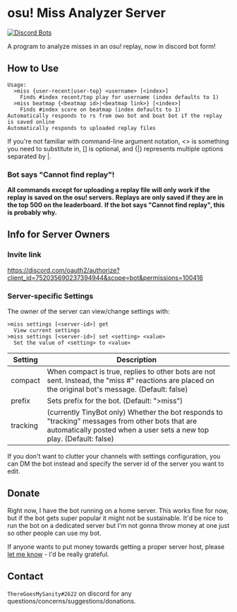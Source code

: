 # osu! Miss Analyzer Server

[![Discord Bots](https://top.gg/api/widget/752035690237394944.svg)](https://top.gg/bot/752035690237394944)


A program to analyze misses in an osu! replay, now in discord bot form!

## How to Use

```
Usage:
  >miss {user-recent|user-top} <username> [<index>]
    Finds #index recent/top play for username (index defaults to 1)
  >miss beatmap {<beatmap id>|<beatmap link>} [<index>]
    Finds #index score on beatmap (index defaults to 1)
Automatically responds to rs from owo bot and boat bot if the replay is saved online
Automatically responds to uploaded replay files
```

If you're not familiar with command-line argument notation, <> is something you need to substitute in, [] is optional, and {|} represents multiple options separated by |.

### Bot says "Cannot find replay"!
**All commands except for uploading a replay file will only work if the replay is saved on the osu! servers.**
**Replays are only saved if they are in the top 500 on the leaderboard.**
**If the bot says "Cannot find replay", this is probably why.**

## Info for Server Owners

### Invite link
https://discord.com/oauth2/authorize?client_id=752035690237394944&scope=bot&permissions=100416

### Server-specific Settings
The owner of the server can view/change settings with:
```
>miss settings [<server-id>] get
  View current settings
>miss settings [<server-id>] set <setting> <value>
  Set the value of <setting> to <value>
```
|Setting|Description|
|-|-|
|compact|When compact is true, replies to other bots are not sent. Instead, the "miss #" reactions are placed on the original bot's message. (Default: false)|
|prefix|Sets prefix for the bot. (Default: ">miss")|
|tracking|(currently TinyBot only) Whether the bot responds to "tracking" messages from other bots that are automatically posted when a user sets a new top play. (Default: false)|

If you don't want to clutter your channels with settings configuration, you can DM the bot instead and specify the server id of the server you want to edit.

## Donate

Right now, I have the bot running on a home server. This works fine for now, but if the bot gets super popular it might not be sustainable.
It'd be nice to run the bot on a dedicated server but I'm not gonna throw money at one just so other people can use my bot.

If anyone wants to put money towards getting a proper server host, please [let me know](#contact) - I'd be really grateful.


## Contact

`ThereGoesMySanity#2622` on discord for any questions/concerns/suggestions/donations.
